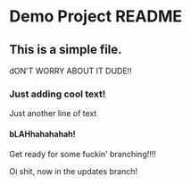 # Demo Project README

## This is a simple file.

dON'T WORRY ABOUT IT DUDE!!

### Just adding cool text! 

Just another line of text

#### bLAHhahahahah!

Get ready for some fuckin' branching!!!!

Oi shit, now in the updates branch!